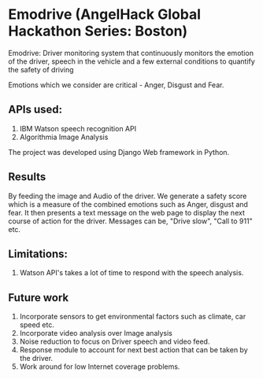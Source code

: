 # Emodrive (AngelHack Global Hackathon Series: Boston)

Emodrive: Driver monitoring system that continuously monitors the emotion of the driver, speech in the vehicle and a few external conditions to quantify the safety of driving

Emotions which we consider are critical - Anger, Disgust and Fear. 

## APIs used:
1. IBM Watson speech recognition API
2. Algorithmia Image Analysis

The project was developed using Django Web framework in Python.

## Results
By feeding the image and Audio of the driver. We generate a safety score which is a measure of the combined emotions such as
Anger, disgust and fear. It then presents a text message on the web page to display the next course of action for the driver.
Messages can be, "Drive slow", "Call to 911" etc.

## Limitations:
1. Watson API's takes a lot of time to respond with the speech analysis.

## Future work
1. Incorporate sensors to get environmental factors such as climate, car speed etc.
2. Incorporate video analysis over Image analysis
3. Noise reduction to focus on Driver speech and video feed.
4. Response module to account for next best action that can be taken by the driver.
5. Work around for low Internet coverage problems.





